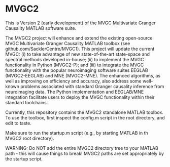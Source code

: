 # MVGC2

This is Version 2 (early development) of the MVGC Multivariate Granger Causality MATLAB software suite.

The MVGC2 project will enhance and extend the existing open-source MVGC Multivariate
Granger Causality MATLAB toolbox (see github.com/SacklerCentre/MVGC1). This project
will update the current MVGC: (i) to take advantage of new state-of-the-art state-space and
spectral methods developed in-house; (ii) to implement the MVGC functionality in Python
(MVGC2-P); and (iii) to integrate the MVGC functionality with the popular neuroimaging
software suites EEGLAB (MVGC2-EEGLAB) and MNE (MVGC2-MNE). The enhanced algorithms, as well
as improving on efficiency and accuracy, also address some well-known problems associated
with standard Granger causality inference from neuroimaging data. The Python implementation
and EEGLAB/MNE integration facilitate users to deploy the MVGC functionality within their
standard toolchains.

Currently, this repository contains the MVGC2 standalone MATLAB toolbox. To use the toolbox,
first inspect the config.m script in the root directory, and edit to taste.

Make sure to run the startup.m script (e.g., by starting MATLAB in th MVGC2 root directory).

WARNING: Do NOT add the entire MVGC2 directory tree to your MATLAB path - this will cause
things to break! MVGC2 paths are set appropriately by the startup script.
